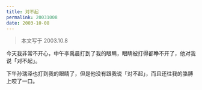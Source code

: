 ```yaml
---
title: 对不起
permalink: 20031008
date: 2003-10-08
---
```


> 本文写于 2003.10.8

今天我非常不开心，中午李禹晨打到了我的眼睛，眼睛被打得都睁不开了，他对我说「对不起」。

下午孙瑞泽也打到我的眼睛了，但是他没有跟我说「对不起」，而且还往我的胳膊上咬了一口。

